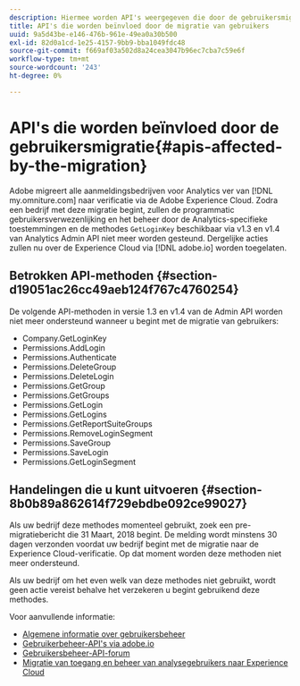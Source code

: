 ```yaml
---
description: Hiermee worden API's weergegeven die door de gebruikersmigratie worden beïnvloed
title: API's die worden beïnvloed door de migratie van gebruikers
uuid: 9a5d43be-e146-476b-961e-49ea0a30b500
exl-id: 82d0a1cd-1e25-4157-9bb9-bba1049fdc48
source-git-commit: f669af03a502d8a24cea3047b96ec7cba7c59e6f
workflow-type: tm+mt
source-wordcount: '243'
ht-degree: 0%

---
```


# API&#39;s die worden beïnvloed door de gebruikersmigratie{#apis-affected-by-the-migration}

Adobe migreert alle aanmeldingsbedrijven voor Analytics ver van [!DNL my.omniture.com] naar verificatie via de Adobe Experience Cloud. Zodra een bedrijf met deze migratie begint, zullen de programmatic gebruikersverwezenlijking en het beheer door de Analytics-specifieke toestemmingen en de methodes `GetLoginKey` beschikbaar via v1.3 en v1.4 van Analytics Admin API niet meer worden gesteund. Dergelijke acties zullen nu over de Experience Cloud via [!DNL adobe.io] worden toegelaten.

## Betrokken API-methoden {#section-d19051ac26cc49aeb124f767c4760254}

De volgende API-methoden in versie 1.3 en v1.4 van de Admin API worden niet meer ondersteund wanneer u begint met de migratie van gebruikers:

* Company.GetLoginKey
* Permissions.AddLogin
* Permissions.Authenticate
* Permissions.DeleteGroup
* Permissions.DeleteLogin
* Permissions.GetGroup
* Permissions.GetGroups
* Permissions.GetLogin
* Permissions.GetLogins
* Permissions.GetReportSuiteGroups
* Permissions.RemoveLoginSegment
* Permissions.SaveGroup
* Permissions.SaveLogin
* Permissions.GetLoginSegment

## Handelingen die u kunt uitvoeren {#section-8b0b89a862614f729ebdbe092ce99027}

Als uw bedrijf deze methodes momenteel gebruikt, zoek een pre-migratiebericht die 31 Maart, 2018 begint. De melding wordt minstens 30 dagen verzonden voordat uw bedrijf begint met de migratie naar de Experience Cloud-verificatie. Op dat moment worden deze methoden niet meer ondersteund.

Als uw bedrijf om het even welk van deze methodes niet gebruikt, wordt geen actie vereist behalve het verzekeren u begint gebruikend deze methodes.

Voor aanvullende informatie:

* [Algemene informatie over gebruikersbeheer](https://helpx.adobe.com/enterprise/help/users.html)
* [Gebruikerbeheer-API&#39;s via adobe.io](https://www.adobe.io/apis/cloudplatform/usermanagement/docs/gettingstarted.html)
* [Gebruikersbeheer-API-forum](https://forums.adobe.com/community/umapi/overview)
* [Migratie van toegang en beheer van analysegebruikers naar Experience Cloud](https://experienceleague.adobe.com/docs/analytics/admin/user-product-management/user-management/migrate-users/c-migration-tool.html)
